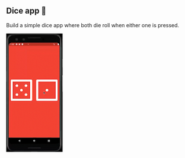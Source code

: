
## Dice app 🎲

Build a simple dice app where both die roll when either one is pressed.

![Finished App](https://github.com/nonsocchi/Dice_app/blob/master/resources/Dice_app_demo.gif)
